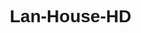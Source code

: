 # Lan-House-HD
<!DOCTYPE html>
<html lang="pt-BR">
<head>
    <meta charset="UTF-8">
    <meta name="viewport" content="width=device-width, initial-scale=1.0">
    <title>Lan House HD</title>
    <link href="https://fonts.googleapis.com/css2?family=Montserrat:wght@400;600&display=swap" rel="stylesheet">
    <style>
        /* Reset básico */
        * {
            margin: 0;
            padding: 0;
            box-sizing: border-box;
            font-family: 'Montserrat', sans-serif;
        }

        body {
            line-height: 1.6;
            color: #333;
        }

        a {
            text-decoration: none;
            color: inherit;
        }

        /* Header */
        header {
            background: #1e3a8a;
            color: white;
            padding: 20px;
            display: flex;
            justify-content: space-between;
            align-items: center;
        }

        header h1 {
            font-size: 1.8rem;
        }

        nav a {
            margin-left: 20px;
            font-weight: 600;
            transition: 0.3s;
        }

        nav a:hover {
            color: #facc15;
        }

        /* Banner */
        .banner {
            background: url('https://images.unsplash.com/photo-1581090700227-2f0b2146cde2?crop=entropy&cs=tinysrgb&fit=max&fm=jpg&ixid=MnwzNjUyOXwwfDF8c2VhcmNofDJ8fGxhbiUyMGhvdXNlfGVufDB8fHx8MTY5MzUyODQ1Mw&ixlib=rb-4.0.3&q=80&w=1080') no-repeat center center/cover;
            color: white;
            text-align: center;
            padding: 100px 20px;
        }

        .banner h2 {
            font-size: 2.5rem;
            margin-bottom: 10px;
        }

        .banner p {
            font-size: 1.2rem;
        }

        /* Seção de serviços */
        section {
            padding: 50px 20px;
            max-width: 1200px;
            margin: 0 auto;
        }

        section h2 {
            text-align: center;
            margin-bottom: 40px;
            color: #1e3a8a;
        }

        .services-grid {
            display: grid;
            grid-template-columns: repeat(auto-fit, minmax(250px, 1fr));
            gap: 20px;
        }

        .service-card {
            background: #f3f4f6;
            padding: 20px;
            border-radius: 10px;
            text-align: center;
            transition: 0.3s;
        }

        .service-card:hover {
            background: #e0e7ff;
        }

        .service-card h3 {
            margin-bottom: 10px;
            color: #1e3a8a;
        }

        .service-card p {
            font-size: 0.95rem;
            margin-bottom: 15px;
        }

        .service-card button {
            background: #1e3a8a;
            color: white;
            border: none;
            padding: 10px 15px;
            border-radius: 5px;
            cursor: pointer;
            transition: 0.3s;
        }

        .service-card button:hover {
            background: #facc15;
            color: #1e3a8a;
        }

        /* Contato */
        .contact-form {
            max-width: 600px;
            margin: 0 auto;
            background: #f3f4f6;
            padding: 30px;
            border-radius: 10px;
        }

        .contact-form h3 {
            text-align: center;
            margin-bottom: 20px;
            color: #1e3a8a;
        }

        .contact-form input,
        .contact-form textarea {
            width: 100%;
            padding: 12px;
            margin-bottom: 15px;
            border: 1px solid #ccc;
            border-radius: 5px;
        }

        .contact-form button {
            width: 100%;
            background: #1e3a8a;
            color: white;
            border: none;
            padding: 12px;
            border-radius: 5px;
            cursor: pointer;
            font-size: 1rem;
            transition: 0.3s;
        }

        .contact-form button:hover {
            background: #facc15;
            color: #1e3a8a;
        }

        /* Footer */
        footer {
            background: #1e3a8a;
            color: white;
            text-align: center;
            padding: 20px;
            margin-top: 50px;
        }

        @media (max-width: 768px) {
            header {
                flex-direction: column;
            }

            nav a {
                margin: 10px 0;
            }
        }
    </style>
</head>
<body>
    <!-- Header -->
    <header>
        <h1>Lan House HD</h1>
        <nav>
            <a href="#services">Serviços</a>
            <a href="#contact">Contato</a>
            <a href="#about">Sobre nós</a>
        </nav>
    </header>

    <!-- Banner -->
    <div class="banner">
        <h2>Bem-vindo à Lan House HD</h2>
        <p>Serviços de Xerox, Impressão, Digitalização e muito mais!</p>
    </div>

    <!-- Serviços -->
    <section id="services">
        <h2>Nossos Serviços</h2>
        <div class="services-grid">
            <!-- Escritório -->
            <div class="service-card">
                <h3>Xerox</h3>
                <p>Copias rápidas e com alta qualidade.</p>
                <button>Solicitar</button>
            </div>
            <div class="service-card">
                <h3>Impressão</h3>
                <p>Impressão de documentos e trabalhos diversos.</p>
                <button>Solicitar</button>
            </div>
            <div class="service-card">
                <h3>Escaneamento</h3>
                <p>Digitalize seus documentos facilmente.</p>
                <button>Solicitar</button>
            </div>
            <div class="service-card">
                <h3>Enviar E-mail</h3>
                <p>Envio de documentos diretamente do nosso computador.</p>
                <button>Solicitar</button>
            </div>

            <!-- Documentos -->
            <div class="service-card">
                <h3>Antecedentes Criminais</h3>
                <p>Emita seu certificado com facilidade.</p>
                <button>Solicitar</button>
            </div>
            <div class="service-card">
                <h3>Quitação Eleitoral</h3>
                <p>Regularize sua situação eleitoral.</p>
                <button>Solicitar</button>
            </div>
            <div class="service-card">
                <h3>Criar E-mail</h3>
                <p>Criação de contas de e-mail profissionais.</p>
                <button>Solicitar</button>
            </div>
            <div class="service-card">
                <h3>Cadastro</h3>
                <p>Auxílio para cadastros em sites e órgãos.</p>
                <button>Solicitar</button>
            </div>

            <!-- DETRAN / Veículos -->
            <div class="service-card">
                <h3>DETRAN</h3>
                <p>Consultas, renovação e serviços de CNH.</p>
                <button>Solicitar</button>
            </div>
            <div class="service-card">
                <h3>MEU INSS</h3>
                <p>Auxílio para acesso e serviços do INSS.</p>
                <button>Solicitar</button>
            </div>
            <div class="service-card">
                <h3>Curriculum</h3>
                <p>Criação e edição de currículos profissionais.</p>
                <button>Solicitar</button>
            </div>
            <div class="service-card">
                <h3>Boletim de Ocorrência</h3>
                <p>Registro rápido e seguro de ocorrências.</p>
                <button>Solicitar</button>
            </div>

            <div class="service-card">
                <h3>Renovação CNH</h3>
                <p>Auxílio completo para renovação de CNH.</p>
                <button>Solicitar</button>
            </div>
            <div class="service-card">
                <h3>Agendamento Geral</h3>
                <p>Agende serviços em órgãos públicos.</p>
                <button>Solicitar</button>
            </div>
            <div class="service-card">
                <h3>Contrato Aluguel</h3>
                <p>Criação e impressão de contratos de aluguel.</p>
                <button>Solicitar</button>
            </div>
            <div class="service-card">
                <h3>Digitação por Folha</h3>
                <p>Transcrição de documentos para formato digital.</p>
                <button>Solicitar</button>
            </div>

            <div class="service-card">
                <h3>Consulta SPC/SERASA/CARTORIO</h3>
                <p>Verifique sua situação financeira rapidamente.</p>
                <button>Solicitar</button>
            </div>
            <div class="service-card">
                <h3>Consulta Básica Carro</h3>
                <p>Informações essenciais sobre veículos.</p>
                <button>Solicitar</button>
            </div>
            <div class="service-card">
                <h3>Consulta Plus Carro</h3>
                <p>Informações detalhadas sobre veículos.</p>
                <button>Solicitar</button>
            </div>
            <div class="service-card">
                <h3>Consulta Total Carro</h3>
                <p>Relatório completo de veículos.</p>
                <button>Solicitar</button>
            </div>
            <div class="service-card">
                <h3>Transferência Veicular</h3>
                <p>Auxílio na transferência de propriedade.</p>
                <button>Solicitar</button>
            </div>
            <div class="service-card">
                <h3>Transferir Multa</h3>
                <p>Procedimento para transferência de multas de veículos.</p>
                <button>Solicitar</button>
            </div>
        </div>
    </section>

    <!-- Contato -->
    <section id="contact">
        <div class="contact-form">
            <h3>Entre em Contato</h3>
            <form>
                <input type="text" placeholder="Nome" required>
                <input type="email" placeholder="Email" required>
                <input type="tel" placeholder="Telefone" required>
                <input type="text" placeholder="Serviço desejado" required>
                <textarea rows="5" placeholder="Mensagem"></textarea>
                <button type="submit">Enviar Mensagem</button>
            </form>
        </div>
    </section>

    <!-- Footer -->
    <footer>
        <p>&copy; 2025 Lan House HD. Todos os direitos reservados.</p>
        <p>Endereço, Telefone, WhatsApp</p>
    </footer>

</body>
</html>
